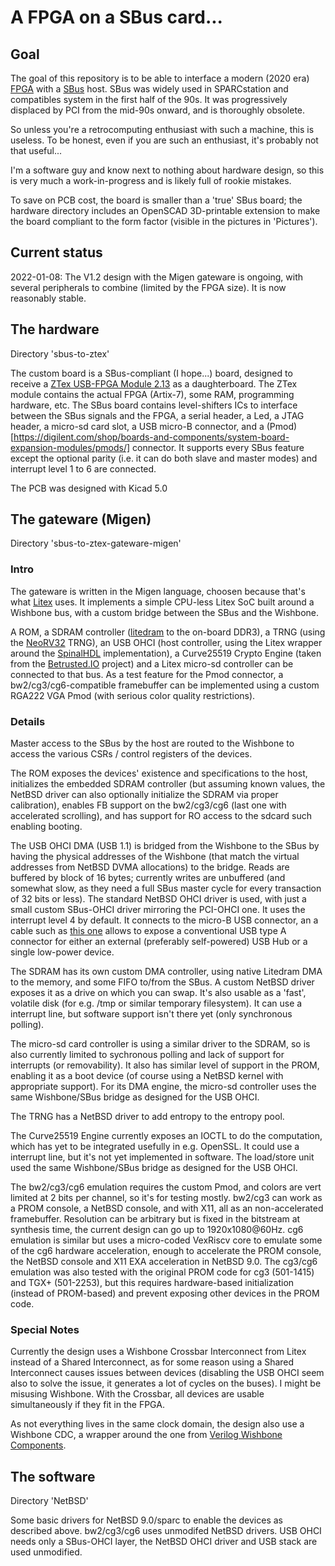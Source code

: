 # A FPGA on a SBus card...

## Goal

The goal of this repository is to be able to interface a modern (2020 era) [FPGA](https://en.wikipedia.org/wiki/Field-programmable_gate_array) with a [SBus](https://en.wikipedia.org/wiki/SBus) host. SBus was widely used in SPARCstation and compatibles system in the first half of the 90s. It was progressively displaced by PCI from the mid-90s onward, and is thoroughly obsolete.

So unless you're a retrocomputing enthusiast with such a machine, this is useless. To be honest, even if you are such an enthusiast, it's probably not that useful...

I'm a software guy and know next to nothing about hardware design, so this is very much a work-in-progress and is likely full of rookie mistakes.

To save on PCB cost, the board is smaller than a 'true' SBus board; the hardware directory includes an OpenSCAD 3D-printable extension to make the board compliant to the form factor (visible in the pictures in 'Pictures').

## Current status

2022-01-08: The V1.2 design with the Migen gateware is ongoing, with several peripherals to combine (limited by the FPGA size). It is now reasonably stable.

## The hardware

Directory 'sbus-to-ztex'

The custom board is a SBus-compliant (I hope...) board, designed to receive a [ZTex USB-FPGA Module 2.13](https://www.ztex.de/usb-fpga-2/usb-fpga-2.13.e.html) as a daughterboard. The ZTex module contains the actual FPGA (Artix-7), some RAM, programming hardware, etc. The SBus board contains level-shifters ICs to interface between the SBus signals and the FPGA, a serial header, a Led, a JTAG header, a micro-sd card slot, a USB micro-B connector, and a (Pmod)[https://digilent.com/shop/boards-and-components/system-board-expansion-modules/pmods/] connector. It supports every SBus feature except the optional parity (i.e. it can do both slave and master modes) and interrupt level 1 to 6 are connected.

The PCB was designed with Kicad 5.0

## The gateware (Migen)

Directory 'sbus-to-ztex-gateware-migen'

### Intro

The gateware is written in the Migen language, choosen because that's what [Litex](https://github.com/enjoy-digital/litex/) uses.
It implements a simple CPU-less Litex SoC built around a Wishbone bus, with a custom bridge between the SBus and the Wishbone.

A ROM, a SDRAM controller ([litedram](https://github.com/enjoy-digital/litedram) to the on-board DDR3), a TRNG (using the [NeoRV32](https://github.com/stnolting/neorv32) TRNG), an USB OHCI (host controller, using the Litex wrapper around the [SpinalHDL](https://github.com/SpinalHDL/SpinalHDL) implementation), a Curve25519 Crypto Engine (taken from the [Betrusted.IO](https://betrusted.io/) project) and a Litex micro-sd controller can be connected to that bus. As a test feature for the Pmod connector, a bw2/cg3/cg6-compatible framebuffer can be implemented using a custom RGA222 VGA Pmod (with serious color quality restrictions).

### Details

Master access to the SBus by the host are routed to the Wishbone to access the various CSRs / control registers of the devices.

The ROM exposes the devices' existence and specifications to the host, initializes the embedded SDRAM controller (but assuming known values, the NetBSD driver can also optionally initialize the SDRAM via proper calibration), enables FB support on the bw2/cg3/cg6 (last one with accelerated scrolling), and has support for RO access to the sdcard such enabling booting.

The USB OHCI DMA (USB 1.1) is bridged from the Wishbone to the SBus by having the physical addresses of the Wishbone (that match the virtual addresses from NetBSD DVMA allocations) to the bridge. Reads are buffered by block of 16 bytes; currently writes are unbuffered (and somewhat slow, as they need a full SBus master cycle for every transaction of 32 bits or less). The standard NetBSD OHCI driver is used, with just a small custom SBus-OHCI driver mirroring the PCI-OHCI one. It uses the interrupt level 4 by default. It connects to the micro-B USB connector, an a cable such as [this one](https://www.startech.com/en-us/cables/uusbotgra) allows to expose a conventional USB type A connector for either an external (preferably self-powered) USB Hub or a single low-power device.

The SDRAM has its own custom DMA controller, using native Litedram DMA to the memory, and some FIFO to/from the SBus. A custom NetBSD driver exposes it as a drive on which you can swap. It's also usable as a 'fast', volatile disk (for e.g. /tmp or similar temporary filesystem). It can use a interrupt line, but software support isn't there yet (only synchronous polling).

The micro-sd card controller is using a similar driver to the SDRAM, so is also currently limited to sychronous polling and lack of support for interrupts (or removability). It also has similar level of support in the PROM, enabling it as a boot device (of course using a NetBSD kernel with appropriate support). For its DMA engine, the micro-sd controller uses the same Wishbone/SBus bridge as designed for the USB OHCI.

The TRNG has a NetBSD driver to add entropy to the entropy pool.

The Curve25519 Engine currently exposes an IOCTL to do the computation, which has yet to be integrated usefully in e.g. OpenSSL. It could use a interrupt line, but it's not yet implemented in software. The load/store unit used the same Wishbone/SBus bridge as designed for the USB OHCI.

The bw2/cg3/cg6 emulation requires the custom Pmod, and colors are vert limited at 2 bits per channel, so it's for testing mostly. bw2/cg3 can work as a PROM console, a NetBSD console, and with X11, all as an non-accelerated framebuffer. Resolution can be arbitrary but is fixed in the bitstream at synthesis time, the current design can go up to 1920x1080@60Hz. cg6 emulation is similar but uses a micro-coded VexRiscv core to emulate some of the cg6 hardware acceleration, enough to accelerate the PROM console, the NetBSD console and X11 EXA acceleration in NetBSD 9.0. The cg3/cg6 emulation was also tested with the original PROM code for cg3 (501-1415) and TGX+ (501-2253), but this requires hardware-based initialization (instead of PROM-based) and prevent exposing other devices in the PROM code.

### Special Notes

Currently the design uses a Wishbone Crossbar Interconnect from Litex instead of a Shared Interconnect, as for some reason using a Shared Interconnect causes issues between devices (disabling the USB OHCI seem also to solve the issue, it generates a lot of cycles on the buses). I might be misusing Wishbone. With the Crossbar, all devices are usable simultaneously if they fit in the FPGA.

As not everything lives in the same clock domain, the design also use a Wishbone CDC, a wrapper around the one from [Verilog Wishbone Components](https://github.com/alexforencich/verilog-wishbone).

## The software

Directory 'NetBSD'

Some basic drivers for NetBSD 9.0/sparc to enable the devices as described above. bw2/cg3/cg6 uses unmodifed NetBSD drivers. USB OHCI needs only a SBus-OHCI layer, the NetBSD OHCI driver and USB stack are used unmodified.
